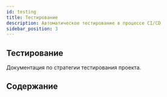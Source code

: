 ```yaml
---
id: testing
title: Тестирование
description: Автоматическое тестирование в процессе CI/CD
sidebar_position: 3
---
```


## Тестирование

Документация по стратегии тестирования проекта.

## Содержание

<!-- - [Дымовые тесты](smoke-tests.md)
- [Автоматизация тестирования](automation.md) -->
